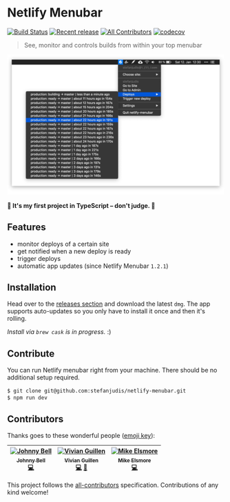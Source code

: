 # Netlify Menubar

[![Build Status](https://travis-ci.org/stefanjudis/netlify-menubar.svg?branch=master)](https://travis-ci.org/stefanjudis/netlify-menubar) [![Recent release](https://img.shields.io/github/release/stefanjudis/netlify-menubar.svg)](https://github.com/stefanjudis/netlify-menubar/releases) [![All Contributors](https://img.shields.io/badge/all_contributors-3-orange.svg?style=flat-square)](#contributors) [![codecov](https://codecov.io/gh/stefanjudis/netlify-menubar/branch/master/graph/badge.svg)](https://codecov.io/gh/stefanjudis/netlify-menubar)

> See, monitor and controls builds from within your top menubar

![Netlify Menubar UI opened showing the recent builds](./screenshot.jpg)

**🙈 It's my first project in TypeScript – don't judge. 🙈**

## Features

- monitor deploys of a certain site
- get notified when a new deploy is ready
- trigger deploys
- automatic app updates (since Netlify Menubar `1.2.1`)

## Installation

Head over to the [releases section](https://github.com/stefanjudis/netlify-menubar/releases) and download the latest `dmg`. The app supports auto-updates so you only have to install it once and then it's rolling.

_Install via `brew cask` is in progress._ :)

## Contribute

You can run Netlify menubar right from your machine. There should be no additional setup required.

```
$ git clone git@github.com:stefanjudis/netlify-menubar.git
$ npm run dev
```

## Contributors

Thanks goes to these wonderful people ([emoji key](https://github.com/all-contributors/all-contributors#emoji-key)):

<!-- ALL-CONTRIBUTORS-LIST:START - Do not remove or modify this section -->
<!-- prettier-ignore -->
| [<img src="https://avatars2.githubusercontent.com/u/4260265?v=4" width="100px;" alt="Johnny Bell"/><br /><sub><b>Johnny Bell</b></sub>](http://johnnybell.io)<br />[💻](https://github.com/stefanjudis/netlify-menubar/commits?author=johnnyxbell "Code") | [<img src="https://avatars3.githubusercontent.com/u/7389358?v=4" width="100px;" alt="Vivian Guillen"/><br /><sub><b>Vivian Guillen</b></sub>](http://codequeen.io)<br />[💻](https://github.com/stefanjudis/netlify-menubar/commits?author=viviangb "Code") [🎨](#design-viviangb "Design") | [<img src="https://avatars2.githubusercontent.com/u/804683?v=4" width="100px;" alt="Mike Elsmore"/><br /><sub><b>Mike Elsmore</b></sub>](http://elsmore.me)<br />[💻](https://github.com/stefanjudis/netlify-menubar/commits?author=ukmadlz "Code") |
| :---: | :---: | :---: |
<!-- ALL-CONTRIBUTORS-LIST:END -->

This project follows the [all-contributors](https://github.com/all-contributors/all-contributors) specification. Contributions of any kind welcome!

